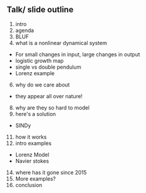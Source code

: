 ## Talk/ slide outline

1. intro
2. agenda
3. BLUF
4. what is a nonlinear dynamical system
- For small changes in input, large changes in output
- logistic growth map 
- single vs double pendulum
- Lorenz example
6. why do we care about
- they appear all over nature!
8. why are they so hard to model
9. here's a solution
- SINDy
11. how it works
12. intro examples
- Lorenz Model
- Navier stokes
14. where has it gone since 2015
15. More examples?
16. conclusion 
